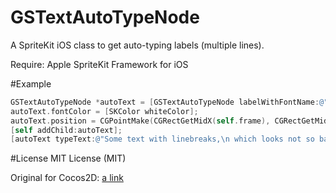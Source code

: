 GSTextAutoTypeNode
==============

A SpriteKit iOS class to get auto-typing labels (multiple lines).

Require: Apple SpriteKit Framework for iOS 

#Example

```Objective-C
GSTextAutoTypeNode *autoText = [GSTextAutoTypeNode labelWithFontName:@"Arial"];
autoText.fontColor = [SKColor whiteColor];
autoText.position = CGPointMake(CGRectGetMidX(self.frame), CGRectGetMidY(self.frame)); //text in the center
[self addChild:autoText];
[autoText typeText:@"Some text with linebreaks,\n which looks not so bad" withDelay:0.1f];
```

#License
MIT License (MIT)

Original for Cocos2D: [a link](https://github.com/sceresia/CCAutoType)
